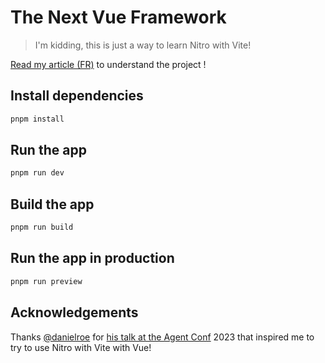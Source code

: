 # The Next Vue Framework

> I'm kidding, this is just a way to learn Nitro with Vite!

[Read my article (FR)](https://esteban-soubiran.site/articles/le-prochain-framework-vue/) to understand the project !

## Install dependencies

```bash
pnpm install
```

## Run the app

```bash
pnpm run dev
```

## Build the app

```bash
pnpm run build
```

## Run the app in production

```bash
pnpm run preview
```

## Acknowledgements

Thanks [@danielroe](https://github.com/danielroe) for [his talk at the Agent Conf](https://youtu.be/hdHLU0qHKhA) 2023 that inspired me to try to use Nitro with Vite with Vue!
